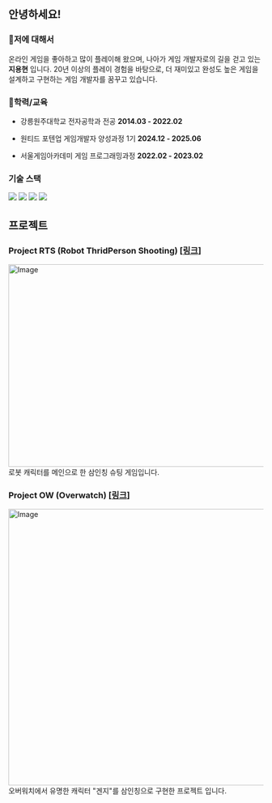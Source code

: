 ## 안녕하세요! ##
### 💬저에 대해서 ###
온라인 게임을 좋아하고 많이 플레이해 왔으며, 나아가 게임 개발자로의 길을 걷고 있는 **지용현** 입니다.
20년 이상의 플레이 경험을 바탕으로, 더 재미있고 완성도 높은 게임을 설계하고 구현하는 게임 개발자를 꿈꾸고 있습니다.
### 🏫학력/교육 ###
- 강릉원주대학교 전자공학과 전공 **2014.03 - 2022.02**

- 원티드 포텐업 게임개발자 양성과정 1기   **2024.12 - 2025.06**
- 서울게임아카데미 게임 프로그래밍과정   **2022.02 - 2023.02**
### 기술 스택 ###
<img src="https://img.shields.io/badge/C++-00599C?style=flat-square&logo=C%2B%2B&logoColor=white"/> <img src="https://img.shields.io/badge/UnrealEngine4-aaaaaa?style=flat-square&logo=unrealengine&logoColor=white"/> <img src="https://img.shields.io/badge/UnrealEngine5-000000?style=flat-square&logo=unrealengine&logoColor=white"/> <img src="https://img.shields.io/badge/UnrealEngine5 GAS-3262a8?style=flat-square&logo=unrealengine&logoColor=white"/>

## 프로젝트 ##
### Project RTS (Robot ThridPerson Shooting) [[링크](https://github.com/JiMoJjing/ProjectRTS)] ###
<img width="1007" height="400" alt="Image" src="https://github.com/user-attachments/assets/e08a8a20-6ec1-4d15-88f4-0dc4df5e098c"/>  
로봇 캐릭터를 메인으로 한 삼인칭 슈팅 게임입니다.

### Project OW (Overwatch) [[링크](https://github.com/JiMoJjing/OW)] ###
<img width="910" height="546" alt="Image" src="https://github.com/user-attachments/assets/a6a003cb-77d8-4011-a463-82ddf777e6d8"/>  
오버워치에서 유명한 캐릭터 "겐지"를 삼인칭으로 구현한 프로젝트 입니다.
